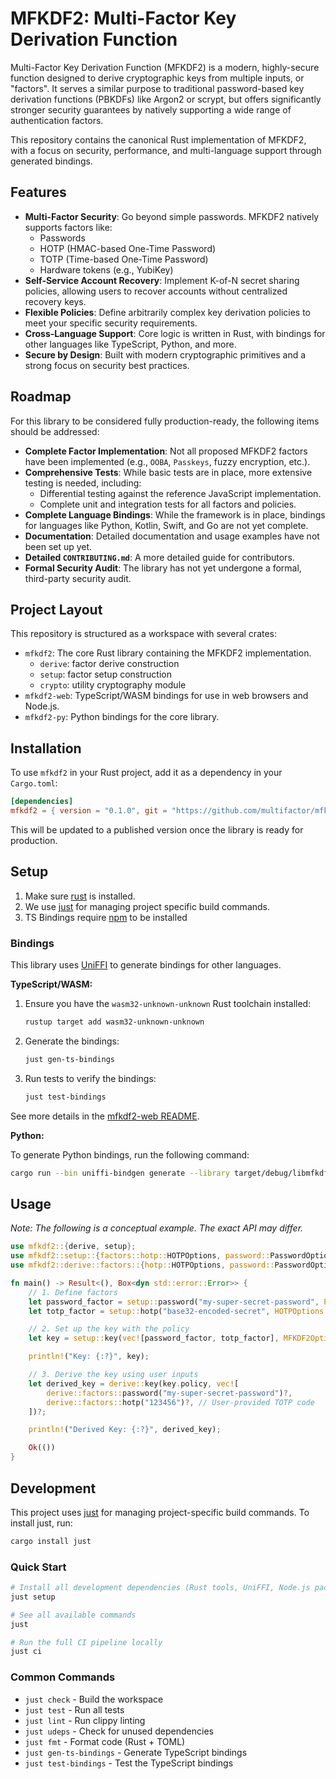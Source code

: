 # MFKDF2: Multi-Factor Key Derivation Function

Multi-Factor Key Derivation Function (MFKDF2) is a modern, highly-secure function designed to derive cryptographic keys from multiple inputs, or "factors". It serves a similar purpose to traditional password-based key derivation functions (PBKDFs) like Argon2 or scrypt, but offers significantly stronger security guarantees by natively supporting a wide range of authentication factors.

This repository contains the canonical Rust implementation of MFKDF2, with a focus on security, performance, and multi-language support through generated bindings.

## Features

- **Multi-Factor Security**: Go beyond simple passwords. MFKDF2 natively supports factors like:
  - Passwords
  - HOTP (HMAC-based One-Time Password)
  - TOTP (Time-based One-Time Password)
  - Hardware tokens (e.g., YubiKey)
- **Self-Service Account Recovery**: Implement K-of-N secret sharing policies, allowing users to recover accounts without centralized recovery keys.
- **Flexible Policies**: Define arbitrarily complex key derivation policies to meet your specific security requirements.
- **Cross-Language Support**: Core logic is written in Rust, with bindings for other languages like TypeScript, Python, and more.
- **Secure by Design**: Built with modern cryptographic primitives and a strong focus on security best practices.

## Roadmap

For this library to be considered fully production-ready, the following items should be addressed:

- **Complete Factor Implementation**: Not all proposed MFKDF2 factors have been implemented (e.g., `OOBA`, `Passkeys`, fuzzy encryption, etc.).
- **Comprehensive Tests**: While basic tests are in place, more extensive testing is needed, including:
  - Differential testing against the reference JavaScript implementation.
  - Complete unit and integration tests for all factors and policies.
- **Complete Language Bindings**: While the framework is in place, bindings for languages like Python, Kotlin, Swift, and Go are not yet complete.
- **Documentation**: Detailed documentation and usage examples have not been set up yet.
- **Detailed `CONTRIBUTING.md`**: A more detailed guide for contributors.
- **Formal Security Audit**: The library has not yet undergone a formal, third-party security audit.

## Project Layout

This repository is structured as a workspace with several crates:

- `mfkdf2`: The core Rust library containing the MFKDF2 implementation.
  - `derive`: factor derive construction
  - `setup`: factor setup construction
  - `crypto`: utility cryptography module
- `mfkdf2-web`: TypeScript/WASM bindings for use in web browsers and Node.js.
- `mfkdf2-py`: Python bindings for the core library.

## Installation

To use `mfkdf2` in your Rust project, add it as a dependency in your `Cargo.toml`:

```toml
[dependencies]
mfkdf2 = { version = "0.1.0", git = "https://github.com/multifactor/mfkdf2.rs.git" } 
```

This will be updated to a published version once the library is ready for production.

## Setup

1. Make sure [rust](https://rust-lang.org/tools/install) is installed.
2. We use [just](https://github.com/casey/just#cross-platform) for managing project specific build commands.
3. TS Bindings require [npm](https://nodejs.org/en/download/) to be installed

### Bindings

This library uses [UniFFI](https://mozilla.github.io/uniffi-rs/) to generate bindings for other languages.

**TypeScript/WASM:**

1.  Ensure you have the `wasm32-unknown-unknown` Rust toolchain installed:
    ```bash
    rustup target add wasm32-unknown-unknown
    ```
2.  Generate the bindings:
    ```bash
    just gen-ts-bindings
    ```
3.  Run tests to verify the bindings:
    ```bash
    just test-bindings
    ```

See more details in the [mfkdf2-web README](mfkdf2-web/README.md).

**Python:**

To generate Python bindings, run the following command:

```bash
cargo run --bin uniffi-bindgen generate --library target/debug/libmfkdf2.dylib --language python --out-dir mfkdf2-py/src
```

## Usage

*Note: The following is a conceptual example. The exact API may differ.*

```rust
use mfkdf2::{derive, setup};
use mfkdf2::setup::{factors::hotp::HOTPOptions, password::PasswordOptions, key::MFKDF2Options};
use mfkdf2::derive::factors::{hotp::HOTPOptions, password::PasswordOptions};

fn main() -> Result<(), Box<dyn std::error::Error>> {
    // 1. Define factors
    let password_factor = setup::password("my-super-secret-password", PasswordOptions::default())?;
    let totp_factor = setup::hotp("base32-encoded-secret", HOTPOptions::default())?;

    // 2. Set up the key with the policy
    let key = setup::key(vec![password_factor, totp_factor], MFKDF2Options::default())?;

    println!("Key: {:?}", key);

    // 3. Derive the key using user inputs
    let derived_key = derive::key(key.policy, vec![
        derive::factors::password("my-super-secret-password")?,
        derive::factors::hotp("123456")?, // User-provided TOTP code
    ])?;

    println!("Derived Key: {:?}", derived_key);

    Ok(())
}
```

## Development

This project uses [just](https://github.com/casey/just#cross-platform) for managing project-specific build commands. To install just, run:

```bash
cargo install just
```

### Quick Start

```bash
# Install all development dependencies (Rust tools, UniFFI, Node.js packages)
just setup

# See all available commands
just

# Run the full CI pipeline locally
just ci
```

### Common Commands

- `just check` - Build the workspace
- `just test` - Run all tests
- `just lint` - Run clippy linting
- `just udeps` - Check for unused dependencies
- `just fmt` - Format code (Rust + TOML)
- `just gen-ts-bindings` - Generate TypeScript bindings
- `just test-bindings` - Test the TypeScript bindings
